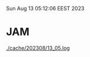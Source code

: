Sun Aug 13 05:12:06 EEST 2023
# JAM
<a href='./cache/202308/13_05.log'>./cache/202308/13_05.log</a>
